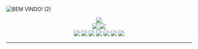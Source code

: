 
![BEM VINDO! (2)](https://github.com/Paivaas/Paivaas/assets/123731976/4ff7afad-5a47-4906-b9f8-549be7159eb6)


<div align="center">
  <a href="https://github.com/Paivaas">
    <img src="https://github-readme-streak-stats.herokuapp.com?user=Paivaas&theme=shadow_blue&hide_border=true&exclude_days=Sun" />
  </a>
  
</div>

<div align="center">
  <a href="https://github.com/Paivaas">
    <img src="http://github-profile-summary-cards.vercel.app/api/cards/stats?username=Paivaas&theme=transparent" />
    <img src="http://github-profile-summary-cards.vercel.app/api/cards/most-commit-language?username=Paivaas&theme=transparent" />
  </a>
</div>


<div align="center">

<img src="https://img.shields.io/badge/HTML-0579C3?style=for-the-badge&logo=html5&logoColor=white">
<img src="https://img.shields.io/badge/CSS-0579C3?&style=for-the-badge&logo=css3&logoColor=white">
<img src="https://img.shields.io/badge/JavaScript-0579C3?style=for-the-badge&logo=javascript&logoColor=white">
<img src="https://img.shields.io/badge/Java-0579C3?style=for-the-badge&logo=java&logoColor=white">
<img src="https://img.shields.io/badge/MySQL-0579C3?style=for-the-badge&logo=mysql&logoColor=white">
<img src="https://img.shields.io/badge/Amazon_AWS-0579C3?style=for-the-badge&logo=amazon-aws&logoColor=white">
<img src="https://img.shields.io/badge/Microsoft_Azure-0579C3?style=for-the-badge&logo=microsoft-azure&logoColor=white">

</div>

-------------
  

